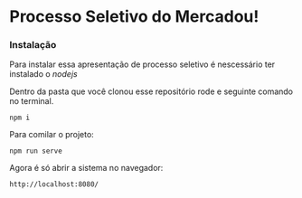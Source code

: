 # Processo Seletivo do Mercadou!
 
 ### Instalação
 
 Para instalar essa apresentação de processo seletivo é nescessário ter instalado o *nodejs*
 
 Dentro da pasta que você clonou esse repositório rode e seguinte comando no terminal.


 ```
npm i
 ```
 
 Para comilar o projeto:
 
 ```
 npm run serve
 ```
 
 Agora é só abrir a sistema no navegador:
 
 ```
 http://localhost:8080/
 ```
 